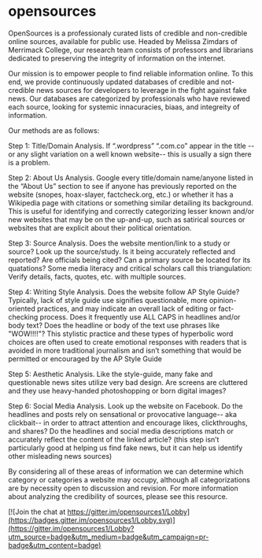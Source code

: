 # opensources
OpenSources is a professionaly curated lists of credible and non-credible online sources, available for public use.  Headed by Melissa Zimdars of Merrimack College, our research team consists of professors and librarians dedicated to preserving the integrity of information on the internet.

Our mission is to empower people to find reliable information online.  To this end, we provide continuously updated databases of credible and not-credible news sources for developers to leverage in the fight against fake news.  Our databases are categorized by professionals who have reviewed each source, looking for systemic innacuracies, biaas, and integreity of information.

Our methods are as follows:

Step 1: Title/Domain Analysis. If “.wordpress” “.com.co” appear in the title -- or any slight variation on a well known website-- this is usually a sign there is a problem.

Step 2: About Us Analysis. Google every title/domain name/anyone listed in the “About Us” section to see if anyone has previously reported on the website (snopes, hoax-slayer, factcheck.org, etc.) or whether it has a Wikipedia page with citations or something similar detailing its background. This is useful for identifying and correctly categorizing lesser known and/or new websites that may be on the up-and-up, such as satirical sources or websites that are explicit about their political orientation.

Step 3: Source Analysis. Does the website mention/link to a study or source? Look up the source/study. Is it being accurately reflected and reported? Are officials being cited? Can a primary source be located for its quatations? Some media literacy and critical scholars call this triangulation: Verify details, facts, quotes, etc. with multiple sources.

Step 4: Writing Style Analysis. Does the website follow AP Style Guide? Typically, lack of style guide use signifies questionable, more opinion-oriented practices, and may indicate an overall lack of editing or fact-checking process. Does it frequently use ALL CAPS in headlines and/or body text? Does the headline or body of the text use phrases like "WOW!!!!"? This stylistic practice and these types of hyperbolic word choices are often used to create emotional responses with readers that is avoided in more traditional journalism and isn’t something that would be permitted or encouraged by the AP Style Guide

Step 5: Aesthetic Analysis. Like the style-guide, many fake and questionable news sites utilize very bad design. Are screens are cluttered and they use heavy-handed photoshopping or born digital images?

Step 6: Social Media Analysis. Look up the website on Facebook. Do the headlines and posts rely on sensational or provocative language-- aka clickbait-- in order to attract attention and encourage likes, clickthroughs, and shares? Do the headlines and social media descriptions match or accurately reflect the content of the linked article? (this step isn’t particularly good at helping us find fake news, but it can help us identify other misleading news sources)

By considering all of these areas of information we can determine which category or categories a website may occupy, although all categorizations are by necessity open to discussion and revision. For more information about analyzing the credibility of sources, please see this resource.



[![Join the chat at https://gitter.im/opensources1/Lobby](https://badges.gitter.im/opensources1/Lobby.svg)](https://gitter.im/opensources1/Lobby?utm_source=badge&utm_medium=badge&utm_campaign=pr-badge&utm_content=badge)

